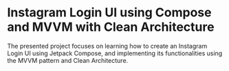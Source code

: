 # Instagram Login UI using Compose and MVVM with Clean Architecture

The presented project focuses on learning how to create an Instagram Login UI using Jetpack Compose, and implementing its functionalities using the MVVM pattern and Clean Architecture.
